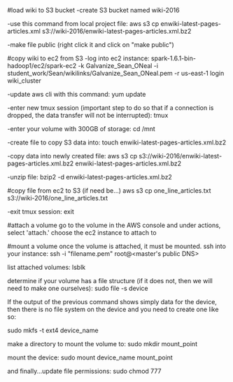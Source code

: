 #load wiki to S3 bucket
-create S3 bucket named wiki-2016

-use this command from local project file:
aws s3 cp enwiki-latest-pages-articles.xml s3://wiki-2016/enwiki-latest-pages-articles.xml.bz2

-make file public (right click it and click on "make public")

#copy wiki to ec2 from S3
-log into ec2 instance:
spark-1.6.1-bin-hadoop1/ec2/spark-ec2 -k Galvanize_Sean_ONeal -i student_work/Sean/wikilinks/Galvanize_Sean_ONeal.pem -r us-east-1 login wiki_cluster

-update aws cli with this command:
yum update

-enter new tmux session (important step to do so that if a connection is dropped, the data transfer will not be interrupted):
tmux

-enter your volume with 300GB of storage:
cd /mnt

-create file to copy S3 data into:
touch enwiki-latest-pages-articles.xml.bz2

-copy data into newly created file:
aws s3 cp s3://wiki-2016/enwiki-latest-pages-articles.xml.bz2 enwiki-latest-pages-articles.xml.bz2

-unzip file:
bzip2 -d enwiki-latest-pages-articles.xml.bz2

#copy file from ec2 to S3 (if need be...)
aws s3 cp one_line_articles.txt s3://wiki-2016/one_line_articles.txt

-exit tmux session:
exit


#attach a volume
go to the volume in the AWS console and under actions, select 'attach.' choose the ec2 instance to attach to


#mount a volume
once the volume is attached, it must be mounted. ssh into your instance:
ssh -i "filename.pem" root@<master's public DNS>

list attached volumes:
lsblk

determine if your volume has a file structure (if it does not, then we will need to make one ourselves):
sudo file -s device

If the output of the previous command shows simply data for the device, then there is no file system on the device and you need to create one like so:

sudo mkfs -t ext4 device_name

make a directory to mount the volume to:
sudo mkdir mount_point

mount the device:
sudo mount device_name mount_point

and finally...update file permissions:
sudo chmod 777
